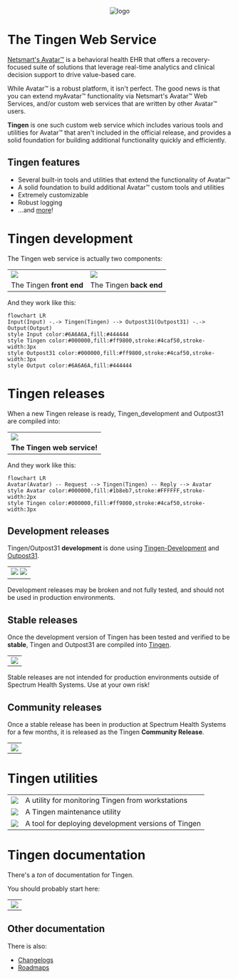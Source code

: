 <!-- u250130 -->

<div align="center">

  ![logo](/.github/image/logo/TingenWebService_logo_320x568.png)

</div>

# The Tingen Web Service

[Netsmart's Avatar™](https://www.ntst.com/Solutions-and-Services/Offerings/myAvatar) is a behavioral health EHR that offers a recovery-focused suite of solutions that leverage real-time analytics and clinical decision support to drive value-based care.

While Avatar™ is a robust platform, it isn't perfect. The good news is that you can extend myAvatar™ functionality via Netsmart's Avatar™ Web Services, and/or custom web services that are written by other Avatar™ users.

**Tingen** is one such custom web service which includes various tools and utilities for Avatar™ that aren't included in the official release, and provides a solid foundation for building additional functionality quickly and efficiently.

## Tingen features

* Several built-in tools and utilities that extend the functionality of Avatar™
* A solid foundation to build additional Avatar™ custom tools and utilities
* Extremely customizable
* Robust logging
* ...and [more](https://github.com/spectrum-health-systems/Tingen-Documentation/blob/main/Static/TingenFeatures.md)!

# Tingen development

The Tingen web service is actually two components:

<div align="center">
		<table>
		<tr>
			<td>
				<a HREF="https://github.com/spectrum-health-systems/Tingen-Development"><img src="https://github.com/spectrum-health-systems/Tingen-Development/blob/main/.github/image/logo/TingenDevelopment_logo_194x254.png"></a>
			</td>
      <td>
				<a HREF="https://github.com/spectrum-health-systems/Outpost31"><img src="https://github.com/spectrum-health-systems/Outpost31/blob/main/.github/image/logo/Outpost31_logo_194x254.png"></a>
			</td>
		</tr>
    <tr>
			<td align="center">
				The Tingen <b>front end</b>
			</td>
      <td align="center">
				The Tingen <b>back end</b>
			</td>
		</tr>
	</table>
</div>

And they work like this:

```mermaid
flowchart LR
Input(Input) -.-> Tingen(Tingen) --> Outpost31(Outpost31) -.-> Output(Output)
style Input color:#6A6A6A,fill:#444444
style Tingen color:#000000,fill:#ff9800,stroke:#4caf50,stroke-width:3px
style Outpost31 color:#000000,fill:#ff9800,stroke:#4caf50,stroke-width:3px
style Output color:#6A6A6A,fill:#444444
```

# Tingen releases

When a new Tingen release is ready, Tingen_development and Outpost31 are compiled into:

<div align="center">
		<table>
		<tr>
			<td>
				<a HREF="https://github.com/spectrum-health-systems/Tingen"><img src="https://github.com/spectrum-health-systems/Tingen/blob/main/.github/image/logo/Tingen_logo_194x254.png"></a>
			</td>
      </tr>
      <tr>
      <td align="center">
				<b>The Tingen web service!</b>
			</td>
		</tr>
	</table>
</div>

And they work like this:

```mermaid
flowchart LR
Avatar(Avatar) -- Request --> Tingen(Tingen) -- Reply --> Avatar
style Avatar color:#000000,fill:#1b8eb7,stroke:#FFFFFF,stroke-width:2px
style Tingen color:#000000,fill:#ff9800,stroke:#4caf50,stroke-width:3px
```

## Development releases

Tingen/Outpost31 **development** is done using [Tingen-Development](https://github.com/spectrum-health-systems/Tingen-Development) and [Outpost31](https://github.com/spectrum-health-systems/Outpost31).

<div align="center">
		<table>
		<tr>
			<td>
				<a HREF="https://github.com/spectrum-health-systems/Tingen-Development"><img src="https://github.com/spectrum-health-systems/Tingen-Development/blob/main/.github/image/logo/TingenDevelopment_logo_194x254.png"></a>
        <a HREF="https://github.com/spectrum-health-systems/Outpost31"><img src="https://github.com/spectrum-health-systems/Outpost31/blob/main/.github/image/logo/Outpost31_logo_194x254.png"></a>
			</td>
		</tr>
	</table>
</div>

Development releases may be broken and not fully tested, and should not be used in production environments.

## Stable releases

Once the development version of Tingen has been tested and verified to be **stable**, Tingen and Outpost31 are compiled into [Tingen](https://github.com/spectrum-health-systems/Tingen).


<div align="center">
	<table>
		<tr>
			<td>
				<a HREF="https://github.com/spectrum-health-systems/Tingen"><img src="https://github.com/spectrum-health-systems/Tingen/blob/main/.github/image/logo/Tingen_logo_194x254.png"></a>
			</td>
		</tr>
	</table>
</div>

Stable releases are not intended for production environments outside of Spectrum Health Systems. Use at your own risk!

## Community releases

Once a stable release has been in production at Spectrum Health Systems for a few months, it is released as the Tingen **Community Release**.

<div align="center">
	<table>
		<tr>
			<td>
				<a HREF="https://github.com/spectrum-health-systems/Tingen-CommunityRelease"><img src="https://github.com/spectrum-health-systems/Tingen-CommunityRelease/blob/main/.github/image/logo/TingenCommunityRelease_logo_194x254.png"></a>
			</td>
		</tr>
	</table>
</div>

# Tingen utilities

<div align="center">
		<table>
    		<tr>
			<td>
				<a HREF="https://github.com/spectrum-health-systems/Tingen-Lieutenant"><img src="https://github.com/spectrum-health-systems/Tingen-Lieutenant/blob/main/.github/image/logo/TingenLieutenant_logo_194x254.png"></a>
			</td>
      <td>
				A utility for monitoring Tingen from workstations
			</td>
		</tr>
      <tr>
			<td>
				<a HREF="https://github.com/spectrum-health-systems/Tingen-Commander"><img src="https://github.com/spectrum-health-systems/Tingen-Commander/blob/main/.github/image/logo/TingenCommander_logo_194x254.png"></a>
			</td>
      <td>
				A Tingen maintenance utility
			</td>
		</tr>
		<tr>
			<td>
				<a HREF="https://github.com/spectrum-health-systems/Tingen-DevDeploy"><img src="https://github.com/spectrum-health-systems/Tingen-DevDeploy/blob/main/.github/image/logo/TingenDevDeploy_logo_194x254.png"></a>
			</td>
      <td>
				A tool for deploying development versions of Tingen
			</td>
		</tr>
	</table>
</div>

# Tingen documentation

There's a *ton* of documentation for Tingen.

You should probably start here:

<div align="center">
	<table>
		<tr>
			<td>
				<a HREF="https://github.com/spectrum-health-systems/Tingen-Documentation"><img src="https://github.com/spectrum-health-systems/Tingen-Documentation/blob/main/.github/image/logo/TingenDocumentation_logo_194x254.png"></a>
			</td>
		</tr>
	</table>
</div>

## Other documentation

There is also:

* [Changelogs](https://github.com/spectrum-health-systems/Tingen-Documentation/blob/main/Changelogs/CHANGELOGS.md)
* [Roadmaps](https://github.com/spectrum-health-systems/Tingen-Documentation/blob/main/Roadmaps/ROADMAPS.md)
